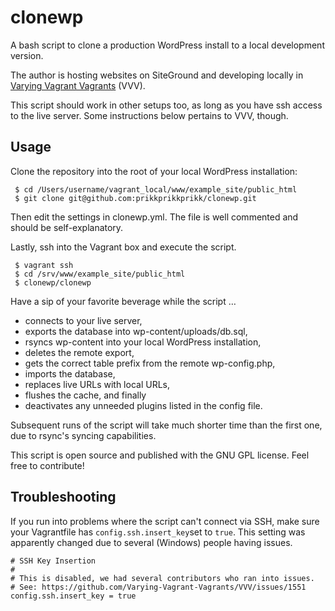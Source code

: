 # clonewp
A bash script to clone a production WordPress install to a local development version.

The author is hosting websites on SiteGround and developing locally in [Varying Vagrant Vagrants](https://varyingvagrantvagrants.org/) (VVV).

This script should work in other setups too, as long as you have ssh access to the live server. Some instructions below pertains to VVV, though.

## Usage

Clone the repository into the root of your local WordPress installation:

     $ cd /Users/username/vagrant_local/www/example_site/public_html
     $ git clone git@github.com:prikkprikkprikk/clonewp.git

Then edit the settings in clonewp.yml. The file is well commented and should be self-explanatory.

Lastly, ssh into the Vagrant box and execute the script.

     $ vagrant ssh
     $ cd /srv/www/example_site/public_html
     $ clonewp/clonewp

Have a sip of your favorite beverage while the script …

* connects to your live server,
* exports the database into wp-content/uploads/db.sql,
* rsyncs wp-content into your local WordPress installation,
* deletes the remote export,
* gets the correct table prefix from the remote wp-config.php,
* imports the database,
* replaces live URLs with local URLs,
* flushes the cache, and finally
* deactivates any unneeded plugins listed in the config file.

Subsequent runs of the script will take much shorter time than the first one, due to rsync's syncing capabilities.

This script is open source and published with the GNU GPL license. Feel free to contribute!

## Troubleshooting

If you run into problems where the script can't connect via SSH, make sure your Vagrantfile has ```config.ssh.insert_key```set to ```true```. This setting was apparently changed due to several (Windows) people having issues.

    # SSH Key Insertion
    #
    # This is disabled, we had several contributors who ran into issues.
    # See: https://github.com/Varying-Vagrant-Vagrants/VVV/issues/1551
    config.ssh.insert_key = true
